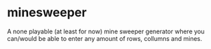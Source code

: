 # minesweeper
A none playable (at least for now) mine sweeper generator where you can/would be able to enter any amount of rows, collumns and mines.
